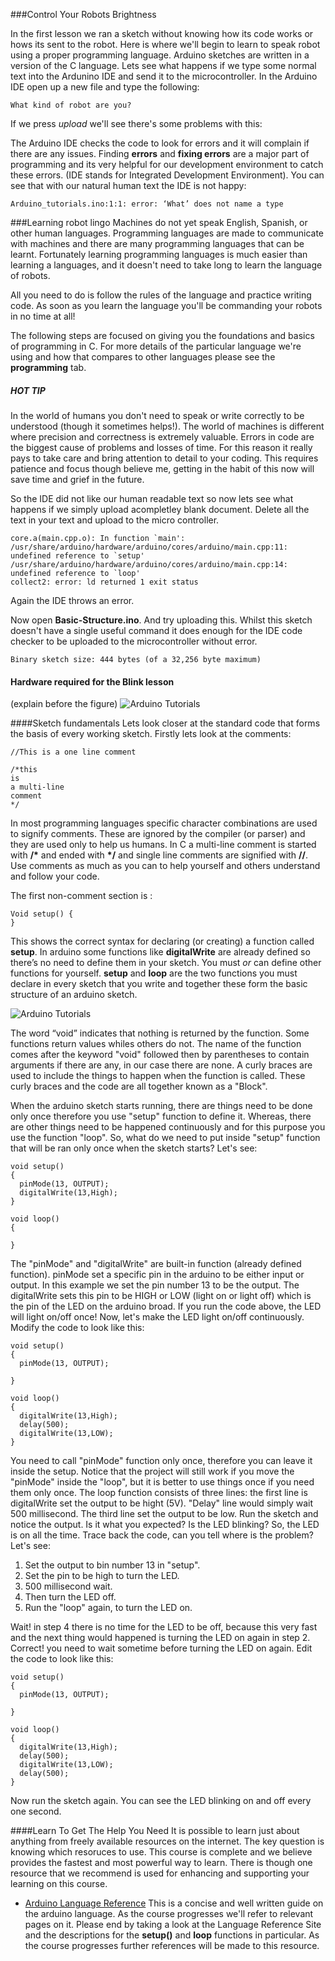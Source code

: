 ###Control Your Robots Brightness

In the first lesson we ran a sketch without knowing how its code works or hows its sent to the robot. Here is where we'll begin to learn to speak robot using a proper programming language. Arduino sketches are written in a version of the C language. Lets see what happens if we type some normal text into the Ardunino IDE and send it to the microcontroller.  In the Arduino IDE open up a new file and type the following:

```
What kind of robot are you?
```
If we press *upload* we'll see there's some problems with this:  

The Arduino IDE checks the code to look for errors and it will complain if there are any issues. Finding  **errors** and **fixing errors** are a major part of programming and its very helpful for our development environment to catch these errors. (IDE stands for Integrated Development Environment).    You can see that with our natural human text the IDE is not happy:

```
Arduino_tutorials.ino:1:1: error: ‘What’ does not name a type
```
###Learning robot lingo
Machines do not yet speak English, Spanish, or other human languages.   Programming languages are made to communicate with machines and there are many programming languages that can be learnt.   Fortunately learning programming languages is much easier than learning a  languages, and it doesn't need to take long to learn the language of robots. 

All you need to do is follow the rules of the language and practice writing code.   As soon as you learn the language you'll be  commanding your robots in no time at all! 

The following steps are focused on giving you the foundations and basics of programming in C. For more details of the particular language we're using and how that compares to other languages please see the **programming** tab. 


##### HOT TIP
In the world of humans you don't need to speak or write correctly to be understood (though it sometimes helps!).  The world of machines is different where precision and correctness is extremely valuable.  Errors in code are the biggest cause of problems and losses of time.  For this reason it really pays to take care and bring attention to detail to your coding. This requires patience and focus though believe me, getting in the habit of this now will save time and grief in the future.

So the IDE did not like our human readable text so now lets see what happens if we simply upload acompletley blank document. Delete all the text in your text and upload to the micro controller. 

```
core.a(main.cpp.o): In function `main':
/usr/share/arduino/hardware/arduino/cores/arduino/main.cpp:11: undefined reference to `setup'
/usr/share/arduino/hardware/arduino/cores/arduino/main.cpp:14: undefined reference to `loop'
collect2: error: ld returned 1 exit status

```

Again the IDE throws an error. 

Now open **Basic-Structure.ino**. And try uploading this.  Whilst this sketch doesn't have a single useful command it does enough for the IDE code checker to be uploaded to the microcontroller without error. 

```
Binary sketch size: 444 bytes (of a 32,256 byte maximum)
```
#### Hardware required for the Blink lesson 
(explain before the figure)
 ![Arduino Tutorials](https://github.com/RaghadHAV/arduino-tutorials/blob/master/Images/blink.png)

####Sketch fundamentals
Lets look closer at the standard code that forms the basis of every working sketch. Firstly lets look at the comments:

```
//This is a one line comment 

/*this 
is 
a multi-line
comment
*/

```

In most programming languages specific character combinations are used to signify comments. These are ignored by the compiler (or parser) and they are used only to help us humans.  In C a multi-line comment is started with **/\*** and ended with **\*/** and single line comments are signified with **//**.  Use comments as much as you can to help yourself and others understand and follow your code.

The first non-comment section is :

```
Void setup() {
}
```

This shows the correct syntax for declaring (or creating) a function called **setup**.  In arduino some functions like **digitalWrite** are already defined so there’s no need to define them in your sketch. You must *or* can define other functions for yourself.  **setup** and **loop** are the two functions you must declare in every sketch that you write and together these form the basic structure of an arduino sketch. 


![Arduino Tutorials](https://github.com/RaghadHAV/arduino-tutorials/blob/master/Images/setuploop.png)

The word “void” indicates that nothing is returned by the function. Some functions return values whiles others do not. The name of the function comes after the keyword "void" followed then by parentheses to contain arguments if there are any, in our case there are none. A curly braces are used to include the things to happen when the function is called. These curly braces and the code are all together known as a "Block".

When the arduino sketch starts running, there are things need to be done only once therefore you use "setup" function to define it. Whereas, there are other things need to be happened continuously and for this purpose you use the function "loop".
So, what do we need to put inside "setup" function that will be ran only once when the sketch starts? Let's see:

```
void setup()
{
  pinMode(13, OUTPUT);
  digitalWrite(13,High);
}

void loop() 
{

}

```

The "pinMode" and "digitalWrite" are built-in function (already defined function). pinMode set a specific pin in the arduino to be either input or output. In this example we set the pin number 13 to be the output. The digitalWrite  sets this pin to be HIGH or LOW (light on or light off) which is the pin of the LED on the arduino broad. If you run the code above, the LED will light on/off once!
Now, let's make the LED light on/off continuously. Modify the code to look like this: 

```
void setup()
{
  pinMode(13, OUTPUT);
  
}

void loop() 
{
  digitalWrite(13,High);
  delay(500);
  digitalWrite(13,LOW);
}

```
You need to call "pinMode" function only once, therefore you can leave it inside the setup. Notice that the project will still work if you move the "pinMode" inside the "loop", but it is better to use things once if you need them only once.
The loop function consists of three lines: the first line is digitalWrite set the output to be hight (5V). "Delay" line would simply wait 500 millisecond. The third line set the output to be low. 
Run the sketch and notice the output. Is it what you expected? Is the LED blinking? So, the LED is on all the time. Trace back the code, can you tell where is the problem?  
Let's see:
1. Set the output to bin number 13 in "setup".
2. Set the pin to be high to turn the LED.
3. 500 millisecond wait.
4. Then turn the LED off. 
5. Run the "loop" again, to turn the LED on.

Wait! in step 4 there is no time for the LED to be off, because this very fast and the next thing would happened is turning the LED on again in step 2. Correct! you need to wait sometime before turning the LED on again. 
Edit the code to look like this:

```
void setup()
{
  pinMode(13, OUTPUT);
  
}

void loop() 
{
  digitalWrite(13,High);
  delay(500);
  digitalWrite(13,LOW);
  delay(500);
}

```
Now run the sketch again. You can see the LED blinking on and off every one second.

####Learn To Get The Help You Need
It is possible to learn just about anything from freely available resources on the internet. The key question is knowing which resoruces to use. This course is complete and we believe provides the fastest and most powerful way to learn. There is though one  resource that we recommend is used for enhancing and supporting your learning on this course. 
- [Arduino Language Reference](www.arduino.cc/en/Reference/Setup) This is a concise and well written guide on the arduino language. As the course progresses we'll refer to relevant pages on it. Please end by taking a look at the Language Reference Site and the descriptions for the **setup()** and **loop** functions in particular.  As the course progresses further references will be made to this resource. 

